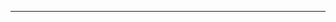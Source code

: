   *     *     *     *       *       *       *     *     *     *     *     *     *     *     *     *     *     *     *     *     *     *   
  



